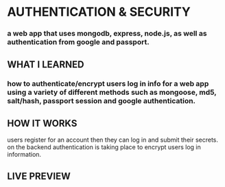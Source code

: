 # AUTHENTICATION & SECURITY

### a web app that uses mongodb, express, node.js, as well as authentication from google and passport.

## WHAT I LEARNED

### how to authenticate/encrypt users log in info for a web app using a variety of different methods such as mongoose, md5, salt/hash, passport session and google authentication.

## HOW IT WORKS

users register for an account then they can log in and submit their secrets. on the backend authentication is taking place to encrypt users log in information.

## LIVE PREVIEW

